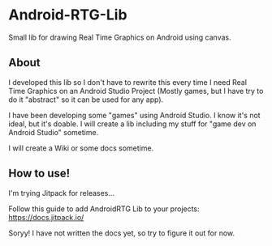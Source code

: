 # Android-RTG-Lib
Small lib for drawing Real Time Graphics on Android using canvas.

## About
I developed this lib so I don't have to rewrite this every time I need Real Time Graphics on an Android Studio Project (Mostly games, but I have try to do it "abstract" so it can be used for any app).

I have been developing some "games" using Android Studio. I know it's not ideal, but it's doable. I will create a lib including my stuff for "game dev on Android Studio" sometime.

I will create a Wiki or some docs sometime.


## How to use!
I'm trying Jitpack for releases...

Follow this guide to add AndroidRTG Lib to your projects: https://docs.jitpack.io/

Soryy! I have not written the docs yet, so try to figure it out for now.